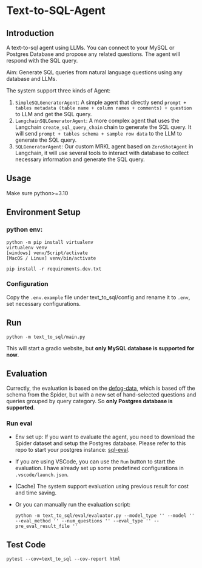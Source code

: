 # Text-to-SQL-Agent

## Introduction

A text-to-sql agent using LLMs. You can connect to your MySQL or Postgres Database and propose any related questions. The agent will respond with the SQL query.

Aim: Generate SQL queries from natural language questions using any database and LLMs.

The system support three kinds of Agent:

1. `SimpleSQLGeneratorAgent`: A simple agent that directly send `prompt + tables metadata (table name + column names + comments) + question` to LLM and get the SQL query.
2. `LangchainSQLGeneratorAgent`: A more complex agent that uses the Langchain `create_sql_query_chain` chain to generate the SQL query. It will send `prompt + tables schema + sample row data` to the LLM to generate the SQL query.
3. `SQLGeneratorAgent`: Our custom MRKL agent based on `ZeroShotAgent` in Langchain, it will use several tools to interact with database to collect necessary information and generate the SQL query.

## Usage

Make sure python>=3.10

## Environment Setup

### python env:

```shell
python -m pip install virtualenv
virtualenv venv
[windows] venv/Script/activate
[MacOS / Linux] venv/bin/activate

pip install -r requirements.dev.txt
```

### Configuration

Copy the `.env.example` file under text_to_sql/config and rename it to `.env`, set necessary configurations.

## Run

```shell
python -m text_to_sql/main.py

```

This will start a gradio website, but **only MySQL database is supported for now**.

## Evaluation

Currectly, the evaluation is based on the [defog-data](https://github.com/defog-ai/defog-data/tree/main), which is based off the schema from the Spider, but with a new set of hand-selected questions and queries grouped by query category. So **only Postgres database is supported**.

### Run eval

- Env set up: If you want to evaluate the agent, you need to download the Spider dataset and setup the Postgres database. Please refer to this repo to start your postgres instance: [sql-eval](https://github.com/defog-ai/sql-eval?tab=readme-ov-file#start-postgres-instance).

- If you are using VSCode, you can use the `Run` button to start the evaluation. I have already set up some predefined configurations in `.vscode/launch.json`.

- (Cache) The system support evaluation using previous result for cost and time saving.

- Or you can manually run the evaluation script:
  ```shell
  python -m text_to_sql/eval/evaluator.py --model_type '' --model '' --eval_method '' --num_questions '' --eval_type '' --pre_eval_result_file ''
  ```

## Test Code

```shell
pytest --cov=text_to_sql --cov-report html
```
